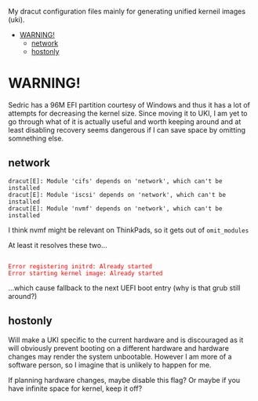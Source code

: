 My dracut configuration files mainly for generating unified kerneil images
(uki).

<!-- editorconfig-checker-disable -->
<!-- prettier-ignore-start -->

<!-- START doctoc generated TOC please keep comment here to allow auto update -->
<!-- DON'T EDIT THIS SECTION, INSTEAD RE-RUN doctoc TO UPDATE -->

- [WARNING!](#warning)
  - [network](#network)
  - [hostonly](#hostonly)

<!-- END doctoc generated TOC please keep comment here to allow auto update -->

<!-- prettier-ignore-end -->
<!-- editorconfig-checker-enable -->

# WARNING!

Sedric has a 96M EFI partition courtesy of Windows and thus it has a lot of
attempts for decreasing the kernel size. Since moving it to UKI, I am yet to
go through what of it is actually useful and worth keeping around and at least
disabling recovery seems dangerous if I can save space by omitting somnething
else.

## network

```
dracut[E]: Module 'cifs' depends on 'network', which can't be installed
dracut[E]: Module 'iscsi' depends on 'network', which can't be installed
dracut[E]: Module 'nvmf' depends on 'network', which can't be installed
```

I think nvmf might be relevant on ThinkPads, so it gets out of `omit_modules`

At least it resolves these two…

<code style="color: red">
Error registering initrd: Already started
Error starting kernel image: Already started
</code>

…which cause fallback to the next UEFI boot entry (why is that grub still
around?)

## hostonly

Will make a UKI specific to the current hardware and is discouraged as it will
obviously prevent booting on a different hardware and hardware changes may
render the system unbootable. However I am more of a software person, so I
imagine that is unlikely to happen for me.

If planning hardware changes, maybe disable this flag? Or maybe if you have
infinite space for kernel, keep it off?
